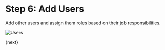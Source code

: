 <!-- add-breadcrumbs -->
# Step 6: Add Users

Add other users and assign them roles based on their job responsibilities.

<img alt="Users" class="screenshot"
src="/docs/assets/img/setup-wizard/step-6.png">

{next}
